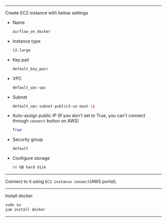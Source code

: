 ------------------------------------------------------------------------------------------------------------------------------
Create EC2 instance with below settings</br>
- Name
  ```python
  airflow_on_docker
  ```
- Instance type
  ```python
  t2.large
  ```
- Key pair
  ```python
  default_key_pair
  ```
- VPC
  ```python
  default_vpc-vpc
  ```
- Subnet
  ```python
  default_vpc-subnet-public3-us-east-1c
  ```
- Auto-assign public IP
  (If you don't set to True, you can't connect through `connect` button on AWS)
  ```python
  True
  ```
- Security group
  ```python
  default
  ```
- Configure storage
  ```python
  96 GB hard disk
  ```

------------------------------------------------------------------------------------------------------------------------------
Connect to it using `EC2 instance connect`(AWS portal).</br>

------------------------------------------------------------------------------------------------------------------------------
Install docker</br>
```python
sudo su
yum install docker
```

------------------------------------------------------------------------------------------------------------------------------
